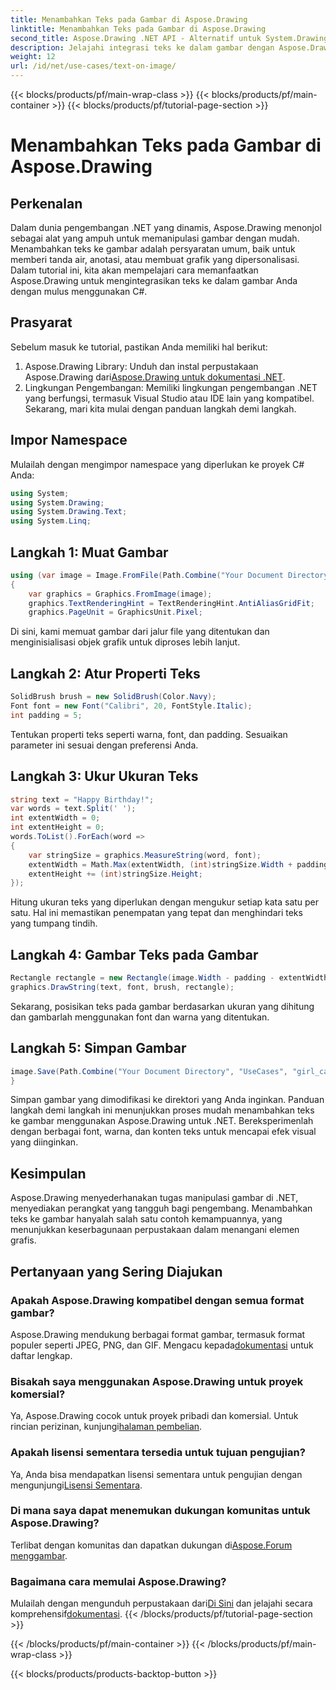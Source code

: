 ```yaml
---
title: Menambahkan Teks pada Gambar di Aspose.Drawing
linktitle: Menambahkan Teks pada Gambar di Aspose.Drawing
second_title: Aspose.Drawing .NET API - Alternatif untuk System.Drawing.Common
description: Jelajahi integrasi teks ke dalam gambar dengan Aspose.Drawing for .NET. Ikuti panduan langkah demi langkah kami untuk manipulasi gambar yang mudah. Unduh sekarang!
weight: 12
url: /id/net/use-cases/text-on-image/
---
```


{{< blocks/products/pf/main-wrap-class >}}
{{< blocks/products/pf/main-container >}}
{{< blocks/products/pf/tutorial-page-section >}}

# Menambahkan Teks pada Gambar di Aspose.Drawing

## Perkenalan
Dalam dunia pengembangan .NET yang dinamis, Aspose.Drawing menonjol sebagai alat yang ampuh untuk memanipulasi gambar dengan mudah. Menambahkan teks ke gambar adalah persyaratan umum, baik untuk memberi tanda air, anotasi, atau membuat grafik yang dipersonalisasi. Dalam tutorial ini, kita akan mempelajari cara memanfaatkan Aspose.Drawing untuk mengintegrasikan teks ke dalam gambar Anda dengan mulus menggunakan C#.
## Prasyarat
Sebelum masuk ke tutorial, pastikan Anda memiliki hal berikut:
1.  Aspose.Drawing Library: Unduh dan instal perpustakaan Aspose.Drawing dari[Aspose.Drawing untuk dokumentasi .NET](https://reference.aspose.com/drawing/net/).
2. Lingkungan Pengembangan: Memiliki lingkungan pengembangan .NET yang berfungsi, termasuk Visual Studio atau IDE lain yang kompatibel.
Sekarang, mari kita mulai dengan panduan langkah demi langkah.
## Impor Namespace
Mulailah dengan mengimpor namespace yang diperlukan ke proyek C# Anda:
```csharp
using System;
using System.Drawing;
using System.Drawing.Text;
using System.Linq;
```
## Langkah 1: Muat Gambar
```csharp
using (var image = Image.FromFile(Path.Combine("Your Document Directory", "UseCases", "girl.jpg")))
{
    var graphics = Graphics.FromImage(image);
    graphics.TextRenderingHint = TextRenderingHint.AntiAliasGridFit;
    graphics.PageUnit = GraphicsUnit.Pixel;
```
Di sini, kami memuat gambar dari jalur file yang ditentukan dan menginisialisasi objek grafik untuk diproses lebih lanjut.
## Langkah 2: Atur Properti Teks
```csharp
SolidBrush brush = new SolidBrush(Color.Navy);
Font font = new Font("Calibri", 20, FontStyle.Italic);
int padding = 5;
```
Tentukan properti teks seperti warna, font, dan padding. Sesuaikan parameter ini sesuai dengan preferensi Anda.
## Langkah 3: Ukur Ukuran Teks
```csharp
string text = "Happy Birthday!";
var words = text.Split(' ');
int extentWidth = 0;
int extentHeight = 0;
words.ToList().ForEach(word =>
{
    var stringSize = graphics.MeasureString(word, font);
    extentWidth = Math.Max(extentWidth, (int)stringSize.Width + padding);
    extentHeight += (int)stringSize.Height;
});
```
Hitung ukuran teks yang diperlukan dengan mengukur setiap kata satu per satu. Hal ini memastikan penempatan yang tepat dan menghindari teks yang tumpang tindih.
## Langkah 4: Gambar Teks pada Gambar
```csharp
Rectangle rectangle = new Rectangle(image.Width - padding - extentWidth, image.Height - padding - extentHeight, extentWidth, extentHeight);
graphics.DrawString(text, font, brush, rectangle);
```
Sekarang, posisikan teks pada gambar berdasarkan ukuran yang dihitung dan gambarlah menggunakan font dan warna yang ditentukan.
## Langkah 5: Simpan Gambar
```csharp
image.Save(Path.Combine("Your Document Directory", "UseCases", "girl_card_out.jpg"));
}
```
Simpan gambar yang dimodifikasi ke direktori yang Anda inginkan.
Panduan langkah demi langkah ini menunjukkan proses mudah menambahkan teks ke gambar menggunakan Aspose.Drawing untuk .NET. Bereksperimenlah dengan berbagai font, warna, dan konten teks untuk mencapai efek visual yang diinginkan.
## Kesimpulan
Aspose.Drawing menyederhanakan tugas manipulasi gambar di .NET, menyediakan perangkat yang tangguh bagi pengembang. Menambahkan teks ke gambar hanyalah salah satu contoh kemampuannya, yang menunjukkan keserbagunaan perpustakaan dalam menangani elemen grafis.
## Pertanyaan yang Sering Diajukan
### Apakah Aspose.Drawing kompatibel dengan semua format gambar?
 Aspose.Drawing mendukung berbagai format gambar, termasuk format populer seperti JPEG, PNG, dan GIF. Mengacu kepada[dokumentasi](https://reference.aspose.com/drawing/net/) untuk daftar lengkap.
### Bisakah saya menggunakan Aspose.Drawing untuk proyek komersial?
Ya, Aspose.Drawing cocok untuk proyek pribadi dan komersial. Untuk rincian perizinan, kunjungi[halaman pembelian](https://purchase.aspose.com/buy).
### Apakah lisensi sementara tersedia untuk tujuan pengujian?
 Ya, Anda bisa mendapatkan lisensi sementara untuk pengujian dengan mengunjungi[Lisensi Sementara](https://purchase.aspose.com/temporary-license/).
### Di mana saya dapat menemukan dukungan komunitas untuk Aspose.Drawing?
 Terlibat dengan komunitas dan dapatkan dukungan di[Aspose.Forum menggambar](https://forum.aspose.com/c/diagram/17).
### Bagaimana cara memulai Aspose.Drawing?
 Mulailah dengan mengunduh perpustakaan dari[Di Sini](https://releases.aspose.com/drawing/net/) dan jelajahi secara komprehensif[dokumentasi](https://reference.aspose.com/drawing/net/).
{{< /blocks/products/pf/tutorial-page-section >}}

{{< /blocks/products/pf/main-container >}}
{{< /blocks/products/pf/main-wrap-class >}}

{{< blocks/products/products-backtop-button >}}
